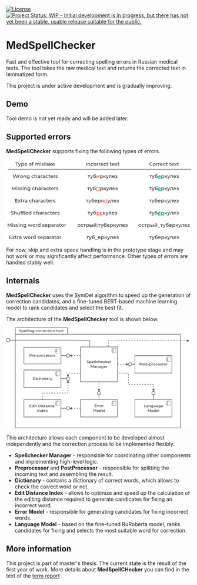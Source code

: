 [![License](https://img.shields.io/badge/License-Apache%202.0-blue.svg)](https://github.com/DmitryPogrebnoy/MedSpellChecker/blob/main/LICENSE)
[![Project Status: WIP – Initial development is in progress, but there has not yet been a stable, usable release suitable for the public.](https://www.repostatus.org/badges/latest/wip.svg)](https://www.repostatus.org/#wip)

# MedSpellChecker

Fast and effective tool for correcting spelling errors in Russian medical texts.
The tool takes the raw medical text and returns the corrected text in lemmatized form.

This project is under active development and is gradually improving.

## Demo

Tool demo is not yet ready and will be added later.

## Supported errors

**MedSpellChecker** supports fixing the following types of errors.

![Supported errors](https://github.com/DmitryPogrebnoy/MedSpellChecker/blob/main/presentation_materials/figures/misspelling_types.drawio.png)

For now, skip and extra space handling is in the prototype stage and may not work or
may significantly affect performance.
Other types of errors are handled stably well.

## Internals

**MedSpellChecker** uses the SymDel algorithm to speed up the generation of correction candidates,
and a fine-tuned BERT-based machine learning model to rank candidates and select the best fit.

The architecture of the **MedSpellChecker** tool is shown below.

![Arch](https://github.com/DmitryPogrebnoy/MedSpellChecker/blob/main/presentation_materials/figures/arch.png)

This architecture allows each component to be developed almost independently and
the correction process to be implemented flexibly.

* **Spellchecker Manager** - responsible for coordinating other components and implementing high-level logic.
* **Preprocessor** and **PostProcessor** - responsible for splitting the incoming text and assembling the result.
* **Dictionary** - contains a dictionary of correct words, which allows to check the correct word or not.
* **Edit Distance Index** - allows to optimize and speed up the calculation of the editing distance required to generate
  candicates for fixing an incorrect word.
* **Error Model** - responsible for generating candidates for fixing incorrect words.
* **Language Model** - based on the fine-tuned RuRoberta model, ranks candidates for fixing and selects the most
  suitable word for correction.

## More information

This project is part of master's thesis. The current state is the result of the first year of work.
More details about **MedSpellCHecker** you can find in the text of the
[term report](https://github.com/DmitryPogrebnoy/MedSpellChecker/blob/main/presentation_materials/summer-report/Dmitry_Pogrebnoy_term_work.pdf)
.